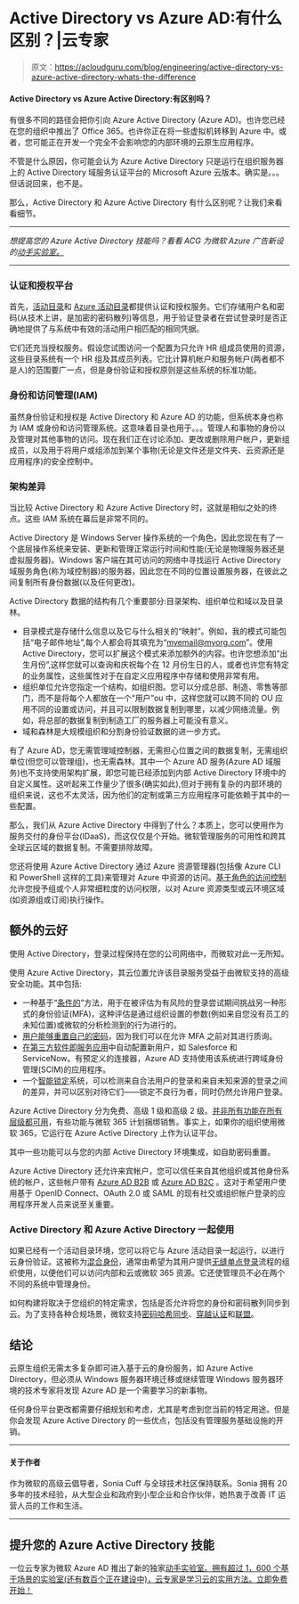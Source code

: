 # Active Directory vs Azure AD:有什么区别？|云专家

> 原文：<https://acloudguru.com/blog/engineering/active-directory-vs-azure-active-directory-whats-the-difference>

#### Active Directory vs Azure Active Directory:有区别吗？

有很多不同的路径会把你引向 Azure Active Directory (Azure AD)。也许您已经在您的组织中推出了 Office 365。也许你正在将一些虚拟机转移到 Azure 中。或者，您可能正在开发一个完全不会影响您的内部环境的云原生应用程序。

不管是什么原因，你可能会认为 Azure Active Directory 只是运行在组织服务器上的 Active Directory 域服务认证平台的 Microsoft Azure 云版本。确实是。。。但话说回来，也不是。

那么，Active Directory 和 Azure Active Directory 有什么区别呢？让我们来看看细节。

* * *

*想提高您的 Azure Active Directory 技能吗？看看 ACG 为微软 Azure 广告新设的[动手实验室。](https://acloudguru.com/blog/news/a-cloud-guru-expands-hands-on-learning-launches-microsoft-azure-ad-labs)*

* * *

### 认证和授权平台

首先，[活动目录](https://docs.microsoft.com/windows-server/identity/ad-ds/get-started/virtual-dc/active-directory-domain-services-overview?Wt.mc_id=modinfra-16315)和 [Azure 活动目录](https://docs.microsoft.com/azure/active-directory/fundamentals/active-directory-whatis?WT.mc_id=modinfra-16315-socuff)都提供认证和授权服务。它们存储用户名和密码(从技术上讲，是加密的密码散列)等信息，用于验证登录者在尝试登录时是否正确地提供了与系统中有效的活动用户相匹配的相同凭据。

它们还充当授权服务。假设您试图访问一个配置为只允许 HR 组成员使用的资源，这些目录系统有一个 HR 组及其成员列表。它比计算机帐户和服务帐户(两者都不是人)的范围要广一点，但是身份验证和授权原则是这些系统的标准功能。

### 身份和访问管理(IAM)

虽然身份验证和授权是 Active Directory 和 Azure AD 的功能，但系统本身也称为 IAM 或身份和访问管理系统。这意味着目录也用于。。。管理人和事物的身份以及管理对其他事物的访问。现在我们正在讨论添加、更改或删除用户帐户，更新组成员，以及用于将用户或组添加到某个事物(无论是文件还是文件夹、云资源还是应用程序)的安全控制中。

### 架构差异

当比较 Active Directory 和 Azure Active Directory 时，这就是相似之处的终点。这些 IAM 系统在幕后是非常不同的。

Active Directory 是 Windows Server 操作系统的一个角色，因此您现在有了一个底层操作系统来安装、更新和管理正常运行时间和性能(无论是物理服务器还是虚拟服务器)。Windows 客户端在其可访问的网络中寻找运行 Active Directory 域服务角色(称为域控制器)的服务器，因此您在不同的位置设置服务器，在彼此之间复制所有身份数据(以及任何更改)。

Active Directory 数据的结构有几个重要部分:目录架构、组织单位和域以及目录林。

*   目录模式是存储什么信息以及它与什么相关的“映射”。例如，我的模式可能包括“电子邮件地址”,每个人都会将其填充为“myemail@myorg.com”。使用 Active Directory，您可以扩展这个模式来添加额外的内容。也许您想添加“出生月份”,这样您就可以查询和庆祝每个在 12 月份生日的人，或者也许您有特定的业务属性，这些属性对于在自定义应用程序中存储和使用非常有用。
*   组织单位允许您指定一个结构，如组织图。您可以分成总部、制造、零售等部门，而不是将每个人都放在一个“用户”ou 中，这样您就可以跨不同的 OU 应用不同的设置或访问，并且可以限制数据复制到哪里，以减少网络流量。例如，将总部的数据复制到制造工厂的服务器上可能没有意义。
*   域和森林是大规模组织和分割身份验证数据的进一步方式。

有了 Azure AD，您无需管理域控制器，无需担心位置之间的数据复制，无需组织单位(但您可以管理组)，也无需森林。其中一个 Azure AD 服务(Azure AD 域服务)也不支持使用架构扩展，即您可能已经添加到内部 Active Directory 环境中的自定义属性。这听起来工作量少了很多(确实如此),但对于拥有复杂的内部环境的组织来说，这也不太灵活，因为他们的定制或第三方应用程序可能依赖于其中的一些配置。

那么，我们从 Azure Active Directory 中得到了什么？本质上，您可以使用作为服务交付的身份平台(IDaaS)，而这仅仅是个开始。微软管理服务的可用性和跨其全球云区域的数据复制。不需要排除故障。

您还将使用 Azure Active Directory 通过 Azure 资源管理器(包括像 Azure CLI 和 PowerShell 这样的工具)来管理对 Azure 中资源的访问。[基于角色的访问控制](https://docs.microsoft.com/azure/role-based-access-control/overview?WT.mc_id=modinfra-16315-socuff)允许您授予组或个人非常细粒度的访问权限，以对 Azure 资源类型或云环境区域(如资源组或订阅)执行操作。

## 额外的云好

使用 Active Directory，登录过程保持在您的公司网络中，而微软对此一无所知。

使用 Azure Active Directory，其云位置允许该目录服务受益于由微软支持的高级安全功能。其中包括:

*   一种基于“[条件的](https://docs.microsoft.com/azure/active-directory/conditional-access/overview?WT.mc_id=modinfra-16315-socuff)”方法，用于在被评估为有风险的登录尝试期间挑战另一种形式的身份验证(MFA)，这种评估是通过组织设置的参数(例如来自您没有员工的未知位置)或微软的分析检测到的行为进行的。
*   [用户能够重置自己的密码](https://docs.microsoft.com/azure/active-directory/authentication/concept-sspr-howitworks?WT.mc_id=modinfra-16315-socuff)，因为我们可以在允许 MFA 之前对其进行质询。
*   [在第三方软件即服务应用](https://docs.microsoft.com/azure/active-directory/app-provisioning/user-provisioning?WT.mc_id=modinfra-16315-socuff)中自动配置新用户，如 Salesforce 和 ServiceNow。有预定义的连接器，Azure AD 支持使用该系统进行跨域身份管理(SCIM)的应用程序。
*   一个[智能锁定](https://docs.microsoft.com/azure/active-directory/authentication/howto-password-smart-lockout?WT.mc_id=modinfra-16315-socuff)系统，可以检测来自合法用户的登录和来自未知来源的登录之间的差异，并可以区别对待它们——锁定不良行为者，同时仍然允许用户登录。

Azure Active Directory 分为免费、高级 1 级和高级 2 级。[并非所有功能在所有层级都可用](https://azure.microsoft.com/pricing/details/active-directory/?WT.mc_id=modinfra-16315-socuff)，有些功能与微软 365 计划捆绑销售。事实上，如果你的组织使用微软 365，它运行在 Azure Active Directory 上作为认证平台。

其中一些功能可以与您的内部 Active Directory 环境集成，如自助密码重置。

Azure Active Directory 还允许来宾帐户，您可以信任来自其他组织或其他身份系统的帐户，这些帐户带有 [Azure AD B2B](https://docs.microsoft.com/azure/active-directory/external-identities/what-is-b2b?WT.mc_id=modinfra-16315-socuff) 或 [Azure AD B2C](https://docs.microsoft.com/azure/active-directory-b2c/overview?WT.mc_id=modinfra-16315-socuff) 。这对于希望用户使用基于 OpenID Connect、OAuth 2.0 或 SAML 的现有社交或组织帐户登录的应用程序开发人员来说至关重要。

### Active Directory 和 Azure Active Directory 一起使用

如果已经有一个活动目录环境，您可以将它与 Azure 活动目录一起运行，以进行云身份验证。这被称为[混合身份](https://docs.microsoft.com/azure/active-directory/hybrid/whatis-hybrid-identity?WT.mc_id=modinfra-16315-socuff)，通常由希望为其用户提供[无缝单点登录](https://docs.microsoft.com/azure/active-directory/hybrid/how-to-connect-sso?WT.mc_id=modinfra-16315-socuff)流程的组织使用，以便他们可以访问内部和云或微软 365 资源。它还使管理员不必在两个不同的系统中管理身份。

如何构建将取决于您组织的特定需求，包括是否允许将您的身份和密码散列同步到云。为了支持各种合规场景，微软支持[密码哈希同步](https://docs.microsoft.com/azure/active-directory/hybrid/whatis-phs?WT.mc_id=modinfra-16315-socuff)、[穿越认证](https://docs.microsoft.com/azure/active-directory/hybrid/how-to-connect-pta?WT.mc_id=modinfra-16315-socuff)和[联盟](https://docs.microsoft.com/azure/active-directory/hybrid/whatis-fed?WT.mc_id=modinfra-16315-socuff)。

## 结论

云原生组织无需太多复杂即可进入基于云的身份服务，如 Azure Active Directory，但必须从 Windows 服务器环境迁移或继续管理 Windows 服务器环境的技术专家将发现 Azure AD 是一个需要学习的新事物。

任何身份平台更改都需要仔细规划和考虑，尤其是考虑到您当前的特定用途。但是你会发现 Azure Active Directory 的一些优点，包括没有管理服务基础设施的开销。

* * *

#### 关于作者

作为微软的高级云倡导者，Sonia Cuff 与全球技术社区保持联系。Sonia 拥有 20 多年的技术经验，从大型企业和政府到小型企业和合作伙伴，她热衷于改善 IT 运营人员的工作和生活。

* * *

## 提升您的 Azure Active Directory 技能

一位云专家为微软 Azure AD 推出了新的独家[动手实验室。拥有超过 1，600 个基于场景的实验室(还有数百个正在建设中)，云专家是学习云的实用方法。立即免费开始！](https://acloudguru.com/blog/news/a-cloud-guru-expands-hands-on-learning-launches-microsoft-azure-ad-labs)